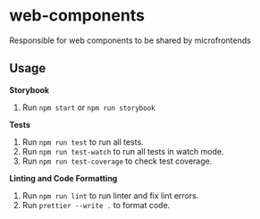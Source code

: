 # web-components

Responsible for web components to be shared by microfrontends

## Usage

**Storybook**

1. Run `npm start` or `npm run storybook`

**Tests**

1. Run `npm run test` to run all tests.
2. Run `npm run test-watch` to run all tests in watch mode.
3. Run `npm run test-coverage` to check test coverage.

**Linting and Code Formatting**

1. Run `npm run lint` to run linter and fix lint errors.
2. Run `prettier --write .` to format code.
